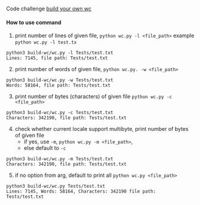 Code challenge [build your own wc](https://codingchallenges.fyi/challenges/challenge-wc/)

#### How to use command
1. print number of lines of given file, `python wc.py -l <file_path>` example `python wc.py -l test.tx`
```
python3 build-wc/wc.py -l Tests/test.txt
Lines: 7145, file path: Tests/test.txt
```
2. print number of words of given file, `python wc.py. -w <file_path>`
```
python3 build-wc/wc.py -w Tests/test.txt
Words: 58164, file path: Tests/test.txt
```
3. print number of bytes (characters) of given file `python wc.py -c <file_path>`
```
python3 build-wc/wc.py -c Tests/test.txt
Characters: 342190, file path: Tests/test.txt
```
4. check whether current locale support multibyte, print number of bytes of given file 
    - if yes, use `-m`, `python wc.py -m <file_path>`, 
    - else default to `-c`
```
python3 build-wc/wc.py -m Tests/test.txt
Characters: 342190, file path: Tests/test.txt
```
5. if no option from arg, default to print all `python wc.py <file_path>`
```
python3 build-wc/wc.py Tests/test.txt
Lines: 7145, Words: 58164, Characters: 342190 file path: Tests/test.txt
```